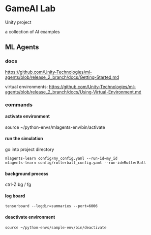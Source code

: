 # GameAI Lab
Unity project

a collection of AI examples

## ML Agents

### docs
https://github.com/Unity-Technologies/ml-agents/blob/release_2_branch/docs/Getting-Started.md

virtual environments:
https://github.com/Unity-Technologies/ml-agents/blob/release_2_branch/docs/Using-Virtual-Environment.md

### commands
#### activate environment
source ~/python-envs/mlagents-env/bin/activate

#### run the simulation
go into project directory

`mlagents-learn config/my_config.yaml --run-id=my_id`  
`mlagents-learn config/rollerball_config.yaml --run-id=RollerBall`

#### background process
ctrl-Z
bg / fg

#### log board
`tensorboard --logdir=summaries --port=6006`

#### deactivate environment
`source ~/python-envs/sample-env/bin/deactivate`
